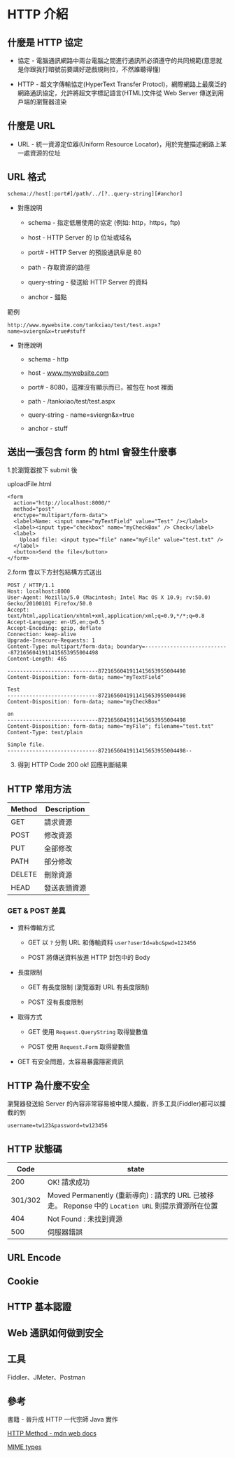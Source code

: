 # HTTP 介紹

## 什麼是 HTTP 協定

* 協定 - 電腦通訊網路中兩台電腦之間進行通訊所必須遵守的共同規範(意思就是你跟我打暗號前要講好遊戲規則拉，不然誰聽得懂)

* HTTP - 超文字傳輸協定(HyperText Transfer Protocl)，網際網路上最廣泛的網路通訊協定，允許將超文字標記語言(HTML)文件從 Web Server 傳送到用戶端的瀏覽器渲染

## 什麼是 URL

* URL - 統一資源定位器(Uniform Resource Locator)，用於完整描述網路上某一處資源的位址

## URL 格式

```
schema://host[:port#]/path/../[?..query-string][#anchor]
```

* 對應說明

  * schema - 指定低層使用的協定 (例如: http，https，ftp)

  * host - HTTP Server 的 Ip 位址或域名

  * port# - HTTP Server 的預設通訊阜是 80

  * path - 存取資源的路徑

  * query-string - 發送給 HTTP Server 的資料

  * anchor - 錨點

範例

```
http://www.mywebsite.com/tankxiao/test/test.aspx?name=sviergn&x=true#stuff
```

* 對應說明

   * schema - http
  
  * host - www.mywebsite.com

  * port# - 8080，這裡沒有顯示而已，被包在 host 裡面

  * path - /tankxiao/test/test.aspx

  * query-string - name=sviergn&x=true

  *  anchor - stuff

## 送出一張包含 form 的 html 會發生什麼事

1.於瀏覽器按下 submit 後

uploadFile.html

```
<form
  action="http://localhost:8000/"
  method="post"
  enctype="multipart/form-data">
  <label>Name: <input name="myTextField" value="Test" /></label>
  <label><input type="checkbox" name="myCheckBox" /> Check</label>
  <label>
    Upload file: <input type="file" name="myFile" value="test.txt" />
  </label>
  <button>Send the file</button>
</form>

```

2.form 會以下方封包結構方式送出

```
POST / HTTP/1.1
Host: localhost:8000
User-Agent: Mozilla/5.0 (Macintosh; Intel Mac OS X 10.9; rv:50.0) Gecko/20100101 Firefox/50.0
Accept: text/html,application/xhtml+xml,application/xml;q=0.9,*/*;q=0.8
Accept-Language: en-US,en;q=0.5
Accept-Encoding: gzip, deflate
Connection: keep-alive
Upgrade-Insecure-Requests: 1
Content-Type: multipart/form-data; boundary=---------------------------8721656041911415653955004498
Content-Length: 465

-----------------------------8721656041911415653955004498
Content-Disposition: form-data; name="myTextField"

Test
-----------------------------8721656041911415653955004498
Content-Disposition: form-data; name="myCheckBox"

on
-----------------------------8721656041911415653955004498
Content-Disposition: form-data; name="myFile"; filename="test.txt"
Content-Type: text/plain

Simple file.
-----------------------------8721656041911415653955004498--

```

3. 得到 HTTP Code 200 ok! 回應判斷結果 

## HTTP 常用方法

| Method  | Description |
| ------------- | ------------- |
| GET | 請求資源  |
| POST | 修改資源  |
| PUT  | 全部修改  |
| PATH  | 部分修改  |
| DELETE | 刪除資源  |
| HEAD | 發送表頭資源  |

### GET & POST 差異

* 資料傳輸方式

  * GET 以 `?` 分割 URL 和傳輸資料 `user?userId=abc&pwd=123456`

  * POST 將傳送資料放進 HTTP 封包中的 Body

* 長度限制 

  * GET 有長度限制 (瀏覽器對 URL 有長度限制)

  * POST 沒有長度限制

* 取得方式

  * GET 使用 `Request.QueryString` 取得變數值

  * POST 使用 `Request.Form` 取得變數值

* GET 有安全問題，太容易暴露隱密資訊

## HTTP 為什麼不安全

瀏覽器發送給 Server 的內容非常容易被中間人攔截，許多工具(Fiddler)都可以攔截的到

```
username=tw123&password=tw123456
```

## HTTP 狀態碼

| Code  | state |
| ------------- | ------------- |
| 200 | OK! 請求成功  |
| 301/302 | Moved Permanently (重新導向) : 請求的 URL 已被移走。 Reponse 中的 `Location URL` 則提示資源所在位置  |
| 404  | Not Found : 未找到資源  |
| 500 | 伺服器錯誤  |

## URL Encode

## Cookie

## HTTP 基本認證

## Web 通訊如何做到安全

## 工具

Fiddler、JMeter、Postman

## 參考

書籍 - 晉升成 HTTP 一代宗師 Java 實作

[HTTP Method - mdn web docs](https://developer.mozilla.org/zh-TW/docs/Web/HTTP/Methods)

[MIME types](https://developer.mozilla.org/en-US/docs/Web/HTTP/Basics_of_HTTP/MIME_Types)
